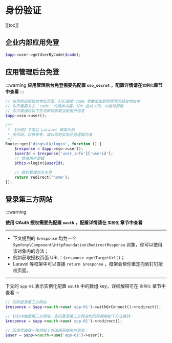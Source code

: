 # 身份验证

[[toc]]

## 企业内部应用免登

```php
$app->user->getUserByCode($code);
```


## 应用管理后台免登

:::warning
**应用管理后台免登需要先配置 `sso_secret` ，配置详情请在`实例化`章节中查看**
:::

```php {4}
// 在你的应用后台地址页面，钉钉会把 code 参数追加到你填写的后台地址中
// 你不需要关心 `code` 的具体内容，SDK 会从 URL 中自动获取
// 你只需通过以下方法即可获取当前用户信息
$app->sso->user();

/**
 * 【示例】下面以 Laravel 框架为例
 * 伪代码，仅供参考，请以你的实际业务逻辑为准
 */
Route::get('dingtalk/login', function () {
    $response = $app->sso->user();
    $userId = $response['user_info']['userid'];
    // 登录用户逻辑
    $this->login($userId);

    // 跳到管理后台主页
    return redirect('home');
});
```

## 登录第三方网站

:::warning

**使用 OAuth 授权需要先配置 `oauth` ，配置详情请在 `实例化` 章节中查看**

---

- 下文提到的 `$response` 均为一个 `Symfony\Component\HttpFoundation\RedirectResponse` 对象，你可以使用该对象内的方法；
- 例如获取授权页面 URL：`$response->getTargetUrl()`；
- Laravel 等框架中可以直接 `return $response` ，框架会帮你重定向到钉钉授权页面。

---

下文的 `app-01` 表示实例化配置 `oauth` 中的数组 key，详细解释可在 `实例化` 章节中查看
:::

```php
// 扫码登录第三方网站
$response = $app->oauth->use('app-01')->withQrConnect()->redirect();

// 钉钉内免登第三方网站、密码登录第三方网站均同样使用如下方法跳转：
$response = $app->oauth->use('app-01')->redirect();
```

```php
// 回调页面统一使用如下方法来获取用户信息：
$user = $app->oauth->use('app-01')->user();
```
